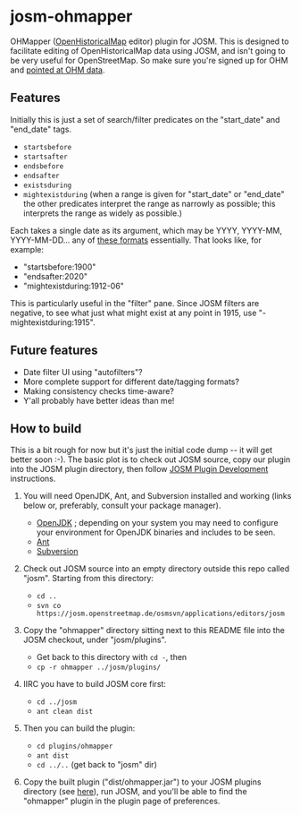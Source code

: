 # josm-ohmapper
OHMapper ([OpenHistoricalMap](http://openhistoricalmap.org) editor) plugin for JOSM. This is designed to facilitate editing of OpenHistoricalMap data using JOSM, and isn't going to be very useful for OpenStreetMap. So make sure you're signed up for OHM and [pointed at OHM data](https://wiki.openstreetmap.org/wiki/Open_Historical_Map/OHM_Basics#JOSM).

## Features

Initially this is just a set of search/filter predicates on the
"start\_date" and "end\_date" tags.
 - `startsbefore`
 - `startsafter`
 - `endsbefore`
 - `endsafter`
 - `existsduring`
 - `mightexistduring` (when a range is given for "start\_date" or "end\_date"
   the other predicates interpret the range as narrowly as possible; this
   interprets the range as widely as possible.)

Each takes a single date as its argument, which may be YYYY, YYYY-MM,
YYYY-MM-DD... any of [these
formats](https://wiki.openstreetmap.org/wiki/Open_Historical_Map/OHM_Basics#Start_.26_End_Dates)
essentially. That looks like, for example:
 - "startsbefore:1900"
 - "endsafter:2020"
 - "mightexistduring:1912-06"

This is particularly useful in the "filter" pane. Since JOSM filters are
negative, to see what just what might exist at any point in 1915, use
"-mightexistduring:1915".

## Future features

 - Date filter UI using "autofilters"?
 - More complete support for different date/tagging formats?
 - Making consistency checks time-aware?
 - Y'all probably have better ideas than me!

## How to build

This is a bit rough for now but it's just the initial code dump -- it will get
better soon :-). The basic plot is to check out JOSM source, copy our plugin
into the JOSM plugin directory, then follow [JOSM Plugin
Development](https://josm.openstreetmap.de/wiki/DevelopersGuide/DevelopingPlugins)
instructions.

1. You will need OpenJDK, Ant, and Subversion installed and working (links
   below or, preferably, consult your package manager).
   - [OpenJDK](https://adoptopenjdk.net) ; depending on your system you may need
    to configure your environment for OpenJDK binaries and includes to be seen.
   - [Ant](https://ant.apache.org)
   - [Subversion](https://subversion.apache.org)

1. Check out JOSM source into an empty directory outside this repo called
   "josm". Starting from this directory:
   - `cd ..`
   - `svn co https://josm.openstreetmap.de/osmsvn/applications/editors/josm`

1. Copy the "ohmapper" directory sitting next to this README file into the JOSM
   checkout, under "josm/plugins".
   - Get back to this directory with `cd -`, then
   - `cp -r ohmapper ../josm/plugins/`

1. IIRC you have to build JOSM core first:
   - `cd ../josm`
   - `ant clean dist`

1. Then you can build the plugin:
   - `cd plugins/ohmapper`
   - `ant dist`
   - `cd ../..` (get back to "josm" dir)

1. Copy the built plugin ("dist/ohmapper.jar") to your JOSM plugins
   directory (see
   [here](https://josm.openstreetmap.de/wiki/DevelopersGuide/DevelopingPlugins#Testing)),
   run JOSM, and you'll be able to find the "ohmapper" plugin in the plugin page
   of preferences.
